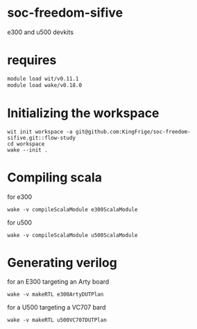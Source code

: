 # soc-freedom-sifive
e300 and u500 devkits

# requires

```bash
module load wit/v0.11.1
module load wake/v0.18.0
```

# Initializing the workspace
```
wit init workspace -a git@github.com:KingFrige/soc-freedom-sifive.git::flow-study
cd workspace
wake --init .
```

# Compiling scala
for e300
```
wake -v compileScalaModule e300ScalaModule
```

for u500
```
wake -v compileScalaModule u500ScalaModule
```

# Generating verilog
for an E300 targeting an Arty board
```
wake -v makeRTL e300ArtyDUTPlan
```

for a U500 targeting a VC707 bard
```
wake -v makeRTL u500VC707DUTPlan
```
